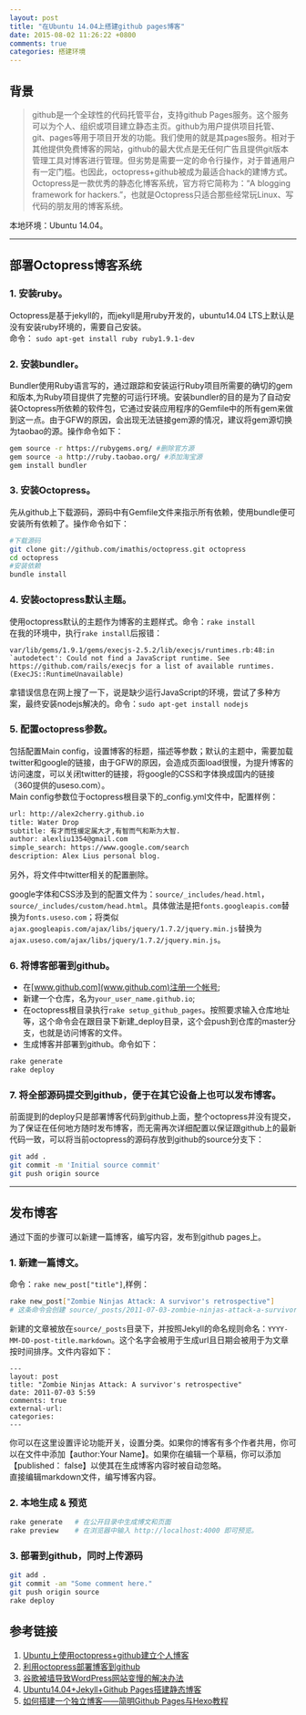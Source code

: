 ```yaml
---  
layout: post
title: "在Ubuntu 14.04上搭建github pages博客"
date: 2015-08-02 11:26:22 +0800
comments: true
categories: 搭建环境
---  
```

## 背景

> github是一个全球性的代码托管平台，支持github Pages服务。这个服务可以为个人、组织或项目建立静态主页。github为用户提供项目托管、git、pages等用于项目开发的功能。我们使用的就是其pages服务。相对于其他提供免费博客的网站，github的最大优点是无任何广告且提供git版本管理工具对博客进行管理。但劣势是需要一定的命令行操作，对于普通用户有一定门槛。也因此，octopress+github被成为最适合hack的建博方式。Octopress是一款优秀的静态化博客系统，官方将它简称为：“A blogging framework for hackers.”，也就是Octopress只适合那些经常玩Linux、写代码的朋友用的博客系统。  

本地环境：Ubuntu 14.04。  

----------  

## 部署Octopress博客系统

### 1. 安装ruby。  
Octopress是基于jekyll的，而jekyll是用ruby开发的，ubuntu14.04 LTS上默认是没有安装ruby环境的，需要自己安装。  
命令： `sudo apt-get install ruby ruby1.9.1-dev`  

### 2. 安装bundler。  
 Bundler使用Ruby语言写的，通过跟踪和安装运行Ruby项目所需要的确切的gem和版本,为Ruby项目提供了完整的可运行环境。安装bundler的目的是为了自动安装Octopress所依赖的软件包，它通过安装应用程序的Gemfile中的所有gem来做到这一点。由于GFW的原因，会出现无法链接gem源的情况，建议将gem源切换为taobao的源。操作命令如下：  

```bash
gem source -r https://rubygems.org/ #删除官方源  
gem source -a http://ruby.taobao.org/ #添加淘宝源  
gem install bundler  
```  

### 3. 安装Octopress。  
先从github上下载源码，源码中有Gemfile文件来指示所有依赖，使用bundle便可安装所有依赖了。操作命令如下：  

```bash
#下载源码  
git clone git://github.com/imathis/octopress.git octopress  
cd octopress  
#安装依赖  
bundle install  
```  

### 4. 安装octopress默认主题。  
使用octopress默认的主题作为博客的主题样式。命令：`rake install`  
在我的环境中，执行`rake install`后报错：

```
var/lib/gems/1.9.1/gems/execjs-2.5.2/lib/execjs/runtimes.rb:48:in `autodetect': Could not find a JavaScript runtime. See https://github.com/rails/execjs for a list of available runtimes. (ExecJS::RuntimeUnavailable)
```
拿错误信息在网上搜了一下，说是缺少运行JavaScript的环境，尝试了多种方案，最终安装nodejs解决的。命令：`sudo apt-get install nodejs`  

### 5. 配置octopress参数。  
包括配置Main  config，设置博客的标题，描述等参数；默认的主题中，需要加载twitter和google的链接，由于GFW的原因，会造成页面load很慢，为提升博客的访问速度，可以关闭twitter的链接，将google的CSS和字体换成国内的链接（360提供的useso.com）。  
Main config参数位于octopress根目录下的_config.yml文件中，配置样例：

```bash
url: http://alex2cherry.github.io  
title: Water Drop  
subtitle: 有才而性缓定属大才,有智而气和斯为大智.  
author: alexliu1354@gmail.com  
simple_search: https://www.google.com/search  
description: Alex Lius personal blog.  
```  
另外，将文件中twitter相关的配置删除。  

google字体和CSS涉及到的配置文件为：`source/_includes/head.html`，`source/_includes/custom/head.html`。具体做法是把`fonts.googleapis.com`替换为`fonts.useso.com`；将类似`ajax.googleapis.com/ajax/libs/jquery/1.7.2/jquery.min.js`替换为`ajax.useso.com/ajax/libs/jquery/1.7.2/jquery.min.js`。  

### 6. 将博客部署到github。  
- 在[www.github.com](www.github.com)注册一个帐号;  
- 新建一个仓库，名为`your_user_name.github.io`;  
- 在octopress根目录执行`rake setup_github_pages`。按照要求输入仓库地址等，这个命令会在跟目录下新建_deploy目录，这个会push到仓库的master分支，也就是访问博客的文件。  
- 生成博客并部署到github。命令如下：  

```bash
rake generate  
rake deploy  
```

### 7. 将全部源码提交到github，便于在其它设备上也可以发布博客。  
前面提到的deploy只是部署博客代码到github上面，整个octopress并没有提交，为了保证在任何地方随时发布博客，而无需再次详细配置以保证跟github上的最新代码一致，可以将当前octopress的源码存放到github的source分支下：  

```bash
git add .  
git commit -m 'Initial source commit'  
git push origin source  
```

----------  

## 发布博客
通过下面的步骤可以新建一篇博客，编写内容，发布到github pages上。  

### 1. 新建一篇博文。
命令：`rake new_post["title"]`,样例：  

```bash
rake new_post["Zombie Ninjas Attack: A survivor's retrospective"]  
# 这条命令会创建 source/_posts/2011-07-03-zombie-ninjas-attack-a-survivors-retrospective.markdown文件  
```  
新建的文章被放在`source/_posts`目录下，并按照Jekyll的命名规则命名：`YYYY-MM-DD-post-title.markdown`。这个名字会被用于生成url且日期会被用于为文章按时间排序。文件内容如下：  

```
---  
layout: post  
title: "Zombie Ninjas Attack: A survivor's retrospective"  
date: 2011-07-03 5:59  
comments: true  
external-url:  
categories:  
---  
```

你可以在这里设置评论功能开关，设置分类。如果你的博客有多个作者共用，你可以在文件中添加【author:Your Name】。如果你在编辑一个草稿，你可以添加【published： false】以使其在生成博客内容时被自动忽略。  
直接编辑markdown文件，编写博客内容。  

### 2. 本地生成 & 预览  

```bash
rake generate   # 在公开目录中生成博文和页面  
rake preview    # 在浏览器中输入 http://localhost:4000 即可预览。  
```  

### 3. 部署到github，同时上传源码  

```bash
git add .  
git commit -am "Some comment here."
git push origin source  
rake deploy  
```  

## 参考链接

 1.   [Ubuntu上使用octopress+github建立个人博客](http://fzyz999.github.io/blog/2013/04/10/ubuntushang-shi-yong-octopressjian-li-bo-ke/)  
 2. [利用octopress部署博客到github](http://ju.outofmemory.cn/entry/98762)  
 3.  [谷歌被墙导致WordPress网站变慢的解决办法](http://www.chinaz.com/web/2014/0610/354852.shtml)  
 4. [Ubuntu14.04+Jekyll+Github Pages搭建静态博客](http://www.open-open.com/lib/view/open1433493880510.html)  
 5. [如何搭建一个独立博客——简明Github Pages与Hexo教程](http://cnfeat.com/2014/05/10/2014-05-11-how-to-build-a-blog/)  
